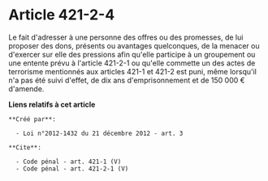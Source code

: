 # Article 421-2-4

Le fait d'adresser à une personne des offres ou des promesses, de lui proposer des dons, présents ou avantages quelconques,
de la menacer ou d'exercer sur elle des pressions afin qu'elle participe à un groupement ou une entente prévu à l'article
421-2-1 ou qu'elle commette un des actes de terrorisme mentionnés aux articles 421-1 et 421-2 est puni, même lorsqu'il n'a
pas été suivi d'effet, de dix ans d'emprisonnement et de 150 000 € d'amende.

**Liens relatifs à cet article**

	**Créé par**:

	  - Loi n°2012-1432 du 21 décembre 2012 - art. 3

	**Cite**:

	  - Code pénal - art. 421-1 (V)
	  - Code pénal - art. 421-2-1 (V)
